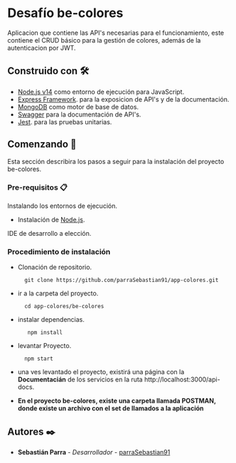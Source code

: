 # Desafío be-colores

Aplicacion que contiene las API's necesarias para el funcionamiento, este contiene el CRUD básico para la gestión de colores, además de la autenticacion por JWT.

## Construido con 🛠️

* [Node.js v14](https://nodejs.org/dist/latest-v14.x/docs/api/) como entorno de ejecución para JavaScript.
* [Express Framework](https://expressjs.com/es/starter/installing.html). para la exposicion de API's y de la documentación.
* [MongoDB](https://www.mongodb.com/) como motor de base de datos.
* [Swagger](https://swagger.io/) para la documentación de API's.
* [Jest](https://jestjs.io/docs/getting-started). para las pruebas unitarias.

## Comenzando 🚀
Esta sección describira los pasos a seguir para la instalación del proyecto be-colores.

### Pre-requisitos 📋
Instalando los entornos de ejecución.
* Instalación de [Node.js](https://nodejs.org/es/).

IDE de desarrollo a elección.

### Procedimiento de instalación

* Clonación de repositorio.

		git clone https://github.com/parraSebastian91/app-colores.git

* ir a la carpeta del proyecto.

		cd app-colores/be-colores

* instalar dependencias.

		 npm install

* levantar Proyecto.

		npm start

* una ves levantado el proyecto, existirá una página con la **Documentacián** de los servicios en la ruta http://localhost:3000/api-docs.

* **En el proyecto be-colores, existe una carpeta llamada POSTMAN, donde existe un archivo con el set de llamados a la aplicación**

## Autores ✒️

* **Sebastián Parra** - *Desarrollador* - [parraSebastian91 ](https://github.com/parraSebastian91?tab=repositories)
